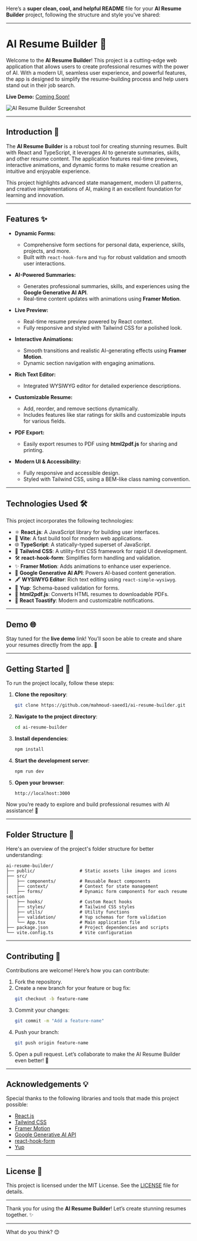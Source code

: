 Here’s a **super clean, cool, and helpful README** file for your **AI Resume Builder** project, following the structure and style you've shared:

---

# AI Resume Builder 🚀

Welcome to the **AI Resume Builder**! This project is a cutting-edge web application that allows users to create professional resumes with the power of AI. With a modern UI, seamless user experience, and powerful features, the app is designed to simplify the resume-building process and help users stand out in their job search.

**Live Demo:** [Coming Soon!]()

![AI Resume Builder Screenshot](./public/project-image.webp "AI Resume Builder App")

---

## Introduction 📜

The **AI Resume Builder** is a robust tool for creating stunning resumes. Built with React and TypeScript, it leverages AI to generate summaries, skills, and other resume content. The application features real-time previews, interactive animations, and dynamic forms to make resume creation an intuitive and enjoyable experience.

This project highlights advanced state management, modern UI patterns, and creative implementations of AI, making it an excellent foundation for learning and innovation.

---

## Features ✨

- **Dynamic Forms:**
  - Comprehensive form sections for personal data, experience, skills, projects, and more.
  - Built with `react-hook-form` and `Yup` for robust validation and smooth user interactions.

- **AI-Powered Summaries:**
  - Generates professional summaries, skills, and experiences using the **Google Generative AI API**.
  - Real-time content updates with animations using **Framer Motion**.

- **Live Preview:**
  - Real-time resume preview powered by React context.
  - Fully responsive and styled with Tailwind CSS for a polished look.

- **Interactive Animations:**
  - Smooth transitions and realistic AI-generating effects using **Framer Motion**.
  - Dynamic section navigation with engaging animations.

- **Rich Text Editor:**
  - Integrated WYSIWYG editor for detailed experience descriptions.

- **Customizable Resume:**
  - Add, reorder, and remove sections dynamically.
  - Includes features like star ratings for skills and customizable inputs for various fields.

- **PDF Export:**
  - Easily export resumes to PDF using **html2pdf.js** for sharing and printing.

- **Modern UI & Accessibility:**
  - Fully responsive and accessible design.
  - Styled with Tailwind CSS, using a BEM-like class naming convention.

---

## Technologies Used 🛠️

This project incorporates the following technologies:

- ⚛️ **React.js**: A JavaScript library for building user interfaces.
- 🚀 **Vite**: A fast build tool for modern web applications.
- 🌐 **TypeScript**: A statically-typed superset of JavaScript.
- 🎨 **Tailwind CSS**: A utility-first CSS framework for rapid UI development.
- 🛠️ **react-hook-form**: Simplifies form handling and validation.
- ✨ **Framer Motion**: Adds animations to enhance user experience.
- 🤖 **Google Generative AI API**: Powers AI-based content generation.
- 🖋️ **WYSIWYG Editor**: Rich text editing using `react-simple-wysiwyg`.
- 📜 **Yup**: Schema-based validation for forms.
- 📄 **html2pdf.js**: Converts HTML resumes to downloadable PDFs.
- 🔔 **React Toastify**: Modern and customizable notifications.

---

## Demo 🌐

Stay tuned for the **live demo** link! You’ll soon be able to create and share your resumes directly from the app. 🚀

---

## Getting Started 🚀

To run the project locally, follow these steps:

1. **Clone the repository**:
   ```bash
   git clone https://github.com/mahmoud-saeed1/ai-resume-builder.git
   ```

2. **Navigate to the project directory**:
   ```bash
   cd ai-resume-builder
   ```

3. **Install dependencies**:
   ```bash
   npm install
   ```

4. **Start the development server**:
   ```bash
   npm run dev
   ```

5. **Open your browser**:
   ```bash
   http://localhost:3000
   ```

Now you’re ready to explore and build professional resumes with AI assistance! 🎉

---

## Folder Structure 📂

Here's an overview of the project's folder structure for better understanding:

```
ai-resume-builder/
├── public/                 # Static assets like images and icons
├── src/
│   ├── components/         # Reusable React components
│   ├── context/            # Context for state management
│   ├── forms/              # Dynamic form components for each resume section
│   ├── hooks/              # Custom React hooks
│   ├── styles/             # Tailwind CSS styles
│   ├── utils/              # Utility functions
│   ├── validation/         # Yup schemas for form validation
│   └── App.tsx             # Main application file
├── package.json            # Project dependencies and scripts
└── vite.config.ts          # Vite configuration
```

---

## Contributing 🤝

Contributions are welcome! Here’s how you can contribute:

1. Fork the repository.
2. Create a new branch for your feature or bug fix:
   ```bash
   git checkout -b feature-name
   ```
3. Commit your changes:
   ```bash
   git commit -m "Add a feature-name"
   ```
4. Push your branch:
   ```bash
   git push origin feature-name
   ```
5. Open a pull request. Let’s collaborate to make the AI Resume Builder even better! 🙌

---

## Acknowledgements 💡

Special thanks to the following libraries and tools that made this project possible:

- [React.js](https://reactjs.org/)
- [Tailwind CSS](https://tailwindcss.com/)
- [Framer Motion](https://www.framer.com/motion/)
- [Google Generative AI API](https://developers.google.com/generative-ai)
- [react-hook-form](https://react-hook-form.com/)
- [Yup](https://github.com/jquense/yup)

---

## License 📝

This project is licensed under the MIT License. See the [LICENSE](LICENSE) file for details.

---

Thank you for using the **AI Resume Builder**! Let’s create stunning resumes together. ✨

--- 

What do you think? 😊